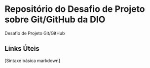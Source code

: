 # Repositório do Desafio de Projeto sobre Git/GitHub da DIO
Desafio de Projeto Git/GitHub

## Links Úteis 

[Sintaxe básica markdown]
